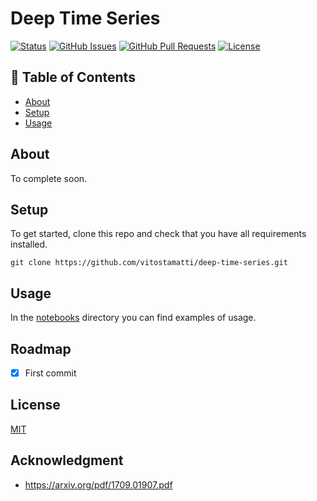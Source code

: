 
# Deep Time Series


[![Status](https://img.shields.io/badge/status-active-success.svg)]()
[![GitHub Issues](https://img.shields.io/github/issues/vitostamatti/deep-time-series.svg)](https://github.com/vitostamatti/deep-time-series/issues)
[![GitHub Pull Requests](https://img.shields.io/github/issues-pr/vitostamatti/deep-time-series.svg)](https://github.com/vitostamatti/deep-time-series/pulls)
[![License](https://img.shields.io/badge/license-MIT-blue.svg)](/LICENSE)

## 📝 Table of Contents


- [About](#about)
- [Setup](#setup)
- [Usage](#usage)



## About <a name = "about"></a>

To complete soon.

## Setup <a name = "setup"></a>

To get started, clone this repo and check that you have all requirements installed.

```
git clone https://github.com/vitostamatti/deep-time-series.git
``` 

## Usage <a name = "usage"></a>


In the [notebooks](/notebooks/) directory you can find examples of usage.



## Roadmap

- [X] First commit


## License
[MIT](LICENSE.txt)


## Acknowledgment

- https://arxiv.org/pdf/1709.01907.pdf

